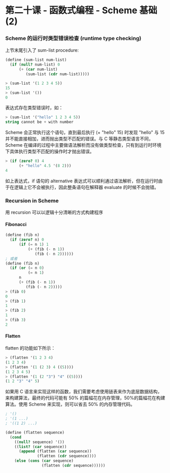 # 第二十课 - 函数式编程 - Scheme 基础 \(2\)

### Scheme 的运行时类型错误检查 \(runtime type checking\)

上节末尾引入了 sum-list procedure:

```scheme
(define (sum-list num-list)
  (if (null? num-list) 0
      (+ (car num-list)
         (sum-list (cdr num-list)))))

> (sum-list '(1 2 3 4 5))
15
> (sum-list '())
0
```

表达式存在类型错误时，如：

```scheme
> (sum-list '("hello" 1 2 3 4 5))
string cannot be + with number
```

Scheme 会正常执行这个语句，直到最后执行 \(+ "hello" 15\) 时发现 "hello" 与 15 并不能直接相加，进而抛出类型不匹配的错误。与 C 等静态类型语言不同，Scheme 在编译的过程中主要做语法解析而没有做类型检查，只有到运行时环境下具体执行类型不匹配的操作时才抛出错误。

```scheme
> (if (zero? 0) 4
      (+ "hello" 4.5 '(8 2)))
4
```

如上表达式，if 语句的 alternative 表达式可以顺利通过语法解析，但在运行时由于在逻辑上它不会被执行，因此整条语句在解释器 evaluate 的时候不会抛错。

### Recursion in Scheme

用 recursion 可以以逻辑十分清晰的方式构建程序

#### Fibonacci

```scheme
(define (fib n)
  (if (zero? n) 0
      (if (= n 1) 1
          (+ (fib (- n 1))
             (fib (- n 2))))))
; 或者
(define (fib n)
  (if (or (= n 0)
          (= n 1)
      n
      (+ (fib (- n 1))
         (fib (- n 2)))))
> (fib 0)
0
> (fib 1)
1
> (fib 2)
1
> (fib 3)
2
```

#### Flatten

flatten 的功能如下所示：

```scheme
> (flatten '(1 2 3 4)
(1 2 3 4)
> (flatten '(1 (2 3) 4 ((5))))
(1 2 3 4 5)
> (flatten '(1 (2 "3") "4" ((5))))
(1 2 "3" "4" 5)
```

如果用 C 语言来实现这样的函数，我们需要考虑使用链表来作为底层数据结构，来构建算法，最终的代码可能有 50% 的篇幅花在内存管理，50%的篇幅花在构建算法。使用 Scheme 来实现，则可以省去 50% 的内存管理代码。

```scheme
; '()
; '(1 ...)
; '((1 2) ...)

(define (flatten sequence)
  (cond
    ((null? sequence) '())
    ((list? (car sequence))
      (append (flatten (car sequence))
              (flatten (cdr sequence))))
    (else (cons (car sequence)
                (flatten (cdr sequence))))))
```



